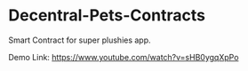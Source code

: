 # Decentral-Pets-Contracts
Smart Contract for super plushies app.

Demo Link: https://www.youtube.com/watch?v=sHB0ygqXpPo
